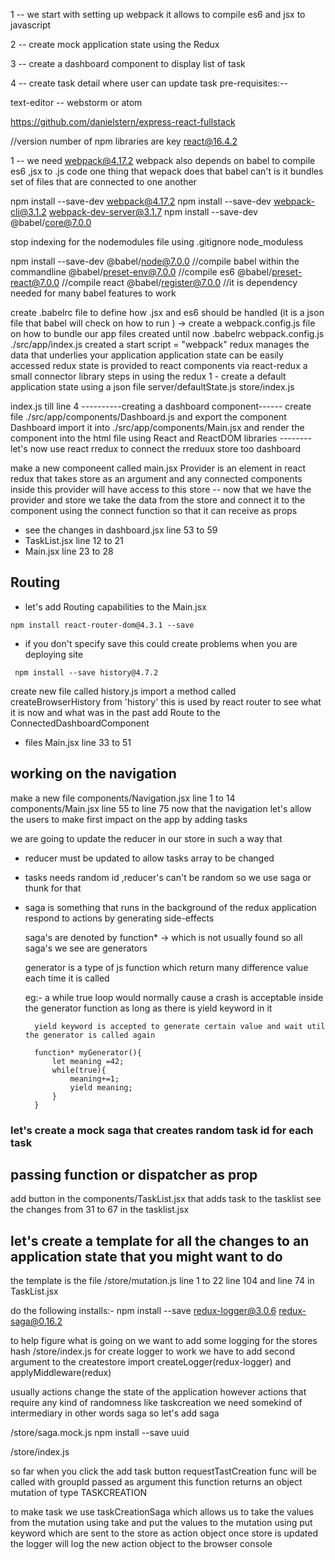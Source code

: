 

1 -- we start with setting up webpack it allows to compile es6 and jsx to javascript 

2 -- create mock application state using the Redux

3 -- create a dashboard component to display list of task 

4 -- create task detail where user can update task 
pre-requisites:--

text-editor -- webstorm or atom

https://github.com/danielstern/express-react-fullstack

//version number of npm libraries are key
react@16.4.2

1 --
we need webpack@4.17.2
webpack also depends on babel to compile es6 ,jsx to .js code 
one thing that wepack does that babel can't is it bundles set of files that are connected to one another 

npm install --save-dev webpack@4.17.2
npm install --save-dev webpack-cli@3.1.2 webpack-dev-server@3.1.7
npm install --save-dev @babel/core@7.0.0

stop indexing for the nodemodules file using .gitignore 
node_moduless

npm install --save-dev @babel/node@7.0.0 //compile babel within the commandline
@babel/preset-env@7.0.0 //compile es6
@babel/preset-react@7.0.0 //compile react
@babel/register@7.0.0 //it is dependency needed for many babel features to work 

create .babelrc file to define how  .jsx   and es6 should be handled
(it is a json file that babel will check on how to run )
-> create a webpack.config.js file on how to bundle our app 
files created until now 
.babelrc
webpack.config.js 
./src/app/index.js
created a start script = "webpack"
redux manages the data that underlies your application 
application state can be easily accessed 
redux state is provided to react components via react-redux a small connector library 
steps in using the redux 
1 - create a default application state using a json file 
server/defaultState.js
store/index.js

index.js till line 4
----------creating a dashboard component------
create file ./src/app/components/Dashboard.js
and export the component Dashboard 
import it into ./src/app/components/Main.jsx and render the component into the html file using 
React and ReactDOM libraries 
-------- let's now use react rredux to connect the rreduux store too dashboard

make a new componeent called main.jsx
Provider is an element in react redux that takes store as an argument and any
connected components inside this provider will have access to this store 
-- now that we have the provider and store we take the data from the store and 
    connect it to the component using the connect function so that it can receive as props

- see the changes in dashboard.jsx line 53 to 59
- TaskList.jsx line 12 to 21
- Main.jsx line 23 to 28
## Routing 

- let's add Routing capabilities to the Main.jsx 

` npm install react-router-dom@4.3.1 --save `

- if you don't specify save this could create problems when you are deploying site 

` npm install --save history@4.7.2`

create new file called history.js 
import a method called createBrowserHistory from 'history'
this is used by react router to see what it is now and what was in the past 
add Route to the ConnectedDashboardComponent 

- files 
Main.jsx line 33 to 51
## working on the navigation

make a new file components/Navigation.jsx  line 1 to 14 
components/Main.jsx line 55 to line 75
now that the navigation let's allow the users to make first impact on the app by adding tasks 

we are going to update the reducer in our store in such a way that 
- reducer must be updated to allow tasks array to be changed 
- tasks needs random id ,reducer's can't be random so we use saga or thunk for that 

- saga is something that runs in the background of the redux application 
  respond to actions by generating side-effects

  saga's are denoted by function* -> which is not usually found 
  so all saga's we see are generators 

  generator is a type of js function which return many difference value each time it is called


  eg:- a while true loop would normally cause a crash
        is acceptable inside the generator function as long as there is yield keyword in it 

        yield keyword is accepted to generate certain value and wait util the generator is called again

        function* myGenerator(){
            let meaning =42;
            while(true){
                meaning+=1;
                yield meaning;
            }
        }

### let's create a mock saga that creates random task id for each task
## passing function or dispatcher as prop
add button in the components/TaskList.jsx that adds task to the tasklist
see the changes from 31 to 67 in the tasklist.jsx
## let's create a template for all the changes to an application state that you might want to do

the template is the file /store/mutation.js line 1 to 22
line 104 and line 74 in TaskList.jsx

do the following installs:-
npm install --save redux-logger@3.0.6 redux-saga@0.16.2

to help figure what is going on we want to add some logging for the stores hash 
/store/index.js 
    for create logger to work we have to add second argument to the createstore
    import createLogger(redux-logger) and applyMiddleware(redux)

usually actions change the state of the application 
however actions that require any kind of randomness like taskcreation we need somekind of intermediary in other words saga so let's add saga 

/store/saga.mock.js
npm install --save uuid

/store/index.js


so far when you click the add task button requestTastCreation func will be called
with groupId passed as argument 
this function returns an object mutation of type TASKCREATION 

to make task we use taskCreationSaga
which allows us to take the values from the mutation using take 
and put the values to the mutation using put keyword which are sent to the store as action object
once store is updated the logger will log the new action object to the browser console

